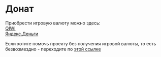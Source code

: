 # Донат

Приобрести игровую валюту можно здесь:  
[QIWI](https://qiwi.me/ncrp-donate)  
[Яндекс.Деньги](https://yasobe.ru/na/ncrp_donate)

Если хотите помочь проекту без получения игровой валюты, то есть безвозмездно - переходите по [этой ссылке](/help.html)
